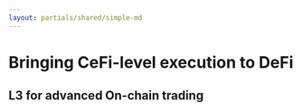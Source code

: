 ```yaml
---
layout: partials/shared/simple-md
---
```


# Bringing CeFi-level execution to DeFi

## L3 for advanced On-chain trading
